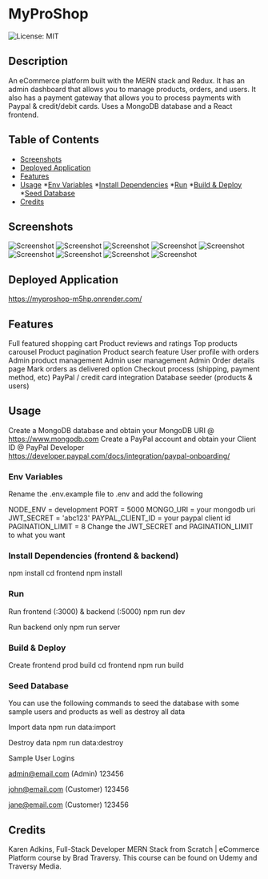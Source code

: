 # MyProShop
![License: MIT](https://img.shields.io/badge/License-MIT-yellow.svg)

## Description
An eCommerce platform built with the MERN stack and Redux. It has an admin dashboard that allows you to manage products, orders, and users. It also has a payment gateway that allows you to process payments with Paypal & credit/debit cards. Uses a MongoDB database and a React frontend.

## Table of Contents
* [Screenshots](#screenshots)
* [Deployed Application](#deployed-application)
* [Features](#features)
* [Usage](#usage)
  *[Env Variables](#env-variables)
  *[Install Dependencies](#install-dependencies)
  *[Run](#run)
*[Build & Deploy](#build-&-deploy)
  *[Seed Database](#seed-database)
* [Credits](#credits)


## Screenshots
![Screenshot](./uploads/ss1.png)
![Screenshot](./uploads/ss2.png)
![Screenshot](./uploads/ss3.png)
![Screenshot](./uploads/ss4.png)
![Screenshot](./uploads/ss5.png)
![Screenshot](./uploads/ss6.png)
![Screenshot](./uploads/ss7.png)
![Screenshot](./uploads/ss8.png)
![Screenshot](./uploads/ss9.png)

## Deployed Application
https://myproshop-m5hp.onrender.com/

## Features
Full featured shopping cart
Product reviews and ratings
Top products carousel
Product pagination
Product search feature
User profile with orders
Admin product management
Admin user management
Admin Order details page
Mark orders as delivered option
Checkout process (shipping, payment method, etc)
PayPal / credit card integration
Database seeder (products & users)

## Usage
Create a MongoDB database and obtain your MongoDB URI @ https://www.mongodb.com
Create a PayPal account and obtain your Client ID @ PayPal Developer https://developer.paypal.com/docs/integration/paypal-onboarding/ 

### Env Variables
Rename the .env.example file to .env and add the following

NODE_ENV = development
PORT = 5000
MONGO_URI = your mongodb uri
JWT_SECRET = 'abc123'
PAYPAL_CLIENT_ID = your paypal client id
PAGINATION_LIMIT = 8
Change the JWT_SECRET and PAGINATION_LIMIT to what you want

### Install Dependencies (frontend & backend)
npm install
cd frontend
npm install

### Run

Run frontend (:3000) & backend (:5000)
npm run dev

Run backend only
npm run server

### Build & Deploy
Create frontend prod build
cd frontend
npm run build

### Seed Database
You can use the following commands to seed the database with some sample users and products as well as destroy all data

Import data
npm run data:import

Destroy data
npm run data:destroy

Sample User Logins

admin@email.com (Admin)
123456

john@email.com (Customer)
123456

jane@email.com (Customer)
123456

## Credits
Karen Adkins, Full-Stack Developer
MERN Stack from Scratch | eCommerce Platform course by Brad Traversy. This course can be found on Udemy and Traversy Media.